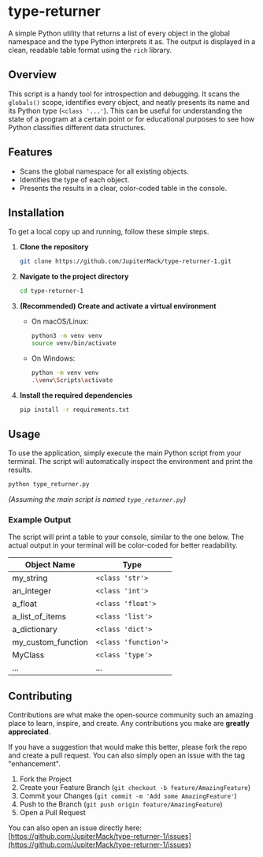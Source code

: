 # type-returner

A simple Python utility that returns a list of every object in the global namespace and the type Python interprets it as. The output is displayed in a clean, readable table format using the `rich` library.

## Overview

This script is a handy tool for introspection and debugging. It scans the `globals()` scope, identifies every object, and neatly presents its name and its Python type (`<class '...'`). This can be useful for understanding the state of a program at a certain point or for educational purposes to see how Python classifies different data structures.

## Features

*   Scans the global namespace for all existing objects.
*   Identifies the type of each object.
*   Presents the results in a clear, color-coded table in the console.

## Installation

To get a local copy up and running, follow these simple steps.

1.  **Clone the repository**
    ```sh
    git clone https://github.com/JupiterMack/type-returner-1.git
    ```

2.  **Navigate to the project directory**
    ```sh
    cd type-returner-1
    ```

3.  **(Recommended) Create and activate a virtual environment**
    *   On macOS/Linux:
        ```sh
        python3 -m venv venv
        source venv/bin/activate
        ```
    *   On Windows:
        ```sh
        python -m venv venv
        .\venv\Scripts\activate
        ```

4.  **Install the required dependencies**
    ```sh
    pip install -r requirements.txt
    ```

## Usage

To use the application, simply execute the main Python script from your terminal. The script will automatically inspect the environment and print the results.

```sh
python type_returner.py
```
*(Assuming the main script is named `type_returner.py`)*

### Example Output

The script will print a table to your console, similar to the one below. The actual output in your terminal will be color-coded for better readability.

| Object Name          | Type                      |
| -------------------- | ------------------------- |
| my_string            | `<class 'str'>`           |
| an_integer           | `<class 'int'>`           |
| a_float              | `<class 'float'>`         |
| a_list_of_items      | `<class 'list'>`          |
| a_dictionary         | `<class 'dict'>`          |
| my_custom_function   | `<class 'function'>`      |
| MyClass              | `<class 'type'>`          |
| ...                  | ...                       |

## Contributing

Contributions are what make the open-source community such an amazing place to learn, inspire, and create. Any contributions you make are **greatly appreciated**.

If you have a suggestion that would make this better, please fork the repo and create a pull request. You can also simply open an issue with the tag "enhancement".

1.  Fork the Project
2.  Create your Feature Branch (`git checkout -b feature/AmazingFeature`)
3.  Commit your Changes (`git commit -m 'Add some AmazingFeature'`)
4.  Push to the Branch (`git push origin feature/AmazingFeature`)
5.  Open a Pull Request

You can also open an issue directly here: [https://github.com/JupiterMack/type-returner-1/issues](https://github.com/JupiterMack/type-returner-1/issues)
